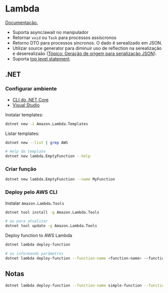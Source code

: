 # Lambda

[Documentação.](https://docs.aws.amazon.com/pt_br/lambda/latest/dg/lambda-csharp.html)

- Suporta async/await no manipulador
- Retornar `void` ou `Task` para processos assíscronos
- Retorno DTO para processos sincronos. O dado é serealizado em JSON.
- Utilizar source generator para diminuir uso de reflection na serealização e deserealizaão ([Tópico: Geração de origem para serialização JSON](https://docs.aws.amazon.com/pt_br/lambda/latest/dg/csharp-handler.html#csharp-handler-types)).
- Suporta [top level statement](https://docs.aws.amazon.com/pt_br/lambda/latest/dg/csharp-handler.html#top-level-statements).

## .NET

### Configurar ambiente

- [CLI do .NET Core](https://docs.aws.amazon.com/pt_br/lambda/latest/dg/csharp-package-cli.html)
- [Visual Studio](https://docs.aws.amazon.com/pt_br/lambda/latest/dg/csharp-package-toolkit.html)

Instalar templates:
```bash
dotnet new -i Amazon.Lambda.Templates
```

Listar templates:
```bash
dotnet new --list | grep AWS

# Help do template
dotnet new lambda.EmptyFunction --help
```

### Criar função

```bash
dotnet new lambda.EmptyFunction --name MyFunction
```

### Deploy pelo AWS CLI

Instalar `Amazon.Lambda.Tools`
```bash
dotnet tool install -g Amazon.Lambda.Tools

# ou para atualizar
dotnet tool update -g Amazon.Lambda.Tools
```

Deploy function to AWS Lambda
```bash
dotnet lambda deploy-function

# ou informando parâmetros
dotnet lambda deploy-function --function-name <function-name> --function-role <function-iam-role>
```

## Notas

```bash
dotnet lambda deploy-function --function-name simple-function --function-role simple-function-role
```
